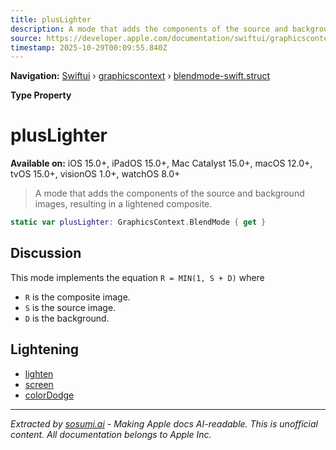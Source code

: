 ```yaml
---
title: plusLighter
description: A mode that adds the components of the source and background images, resulting in a lightened composite.
source: https://developer.apple.com/documentation/swiftui/graphicscontext/blendmode-swift.struct/pluslighter
timestamp: 2025-10-29T00:09:55.840Z
---
```


**Navigation:** [Swiftui](/documentation/swiftui) › [graphicscontext](/documentation/swiftui/graphicscontext) › [blendmode-swift.struct](/documentation/swiftui/graphicscontext/blendmode-swift.struct)

**Type Property**

# plusLighter

**Available on:** iOS 15.0+, iPadOS 15.0+, Mac Catalyst 15.0+, macOS 12.0+, tvOS 15.0+, visionOS 1.0+, watchOS 8.0+

> A mode that adds the components of the source and background images, resulting in a lightened composite.

```swift
static var plusLighter: GraphicsContext.BlendMode { get }
```

## Discussion

This mode implements the equation `R = MIN(1, S + D)` where

- `R` is the composite image.
- `S` is the source image.
- `D` is the background.

## Lightening

- [lighten](/documentation/swiftui/graphicscontext/blendmode-swift.struct/lighten)
- [screen](/documentation/swiftui/graphicscontext/blendmode-swift.struct/screen)
- [colorDodge](/documentation/swiftui/graphicscontext/blendmode-swift.struct/colordodge)

---

*Extracted by [sosumi.ai](https://sosumi.ai) - Making Apple docs AI-readable.*
*This is unofficial content. All documentation belongs to Apple Inc.*
